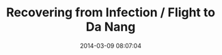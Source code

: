 ---
layout: post
title:  "Recovering from Infection / Flight to Da Nang"
date:	2014-03-09 08:07:04
---